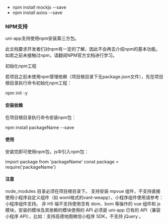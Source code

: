 - npm install mockjs --save
- npm install axios --save

### NPM支持
uni-app支持使用npm安装第三方包。

此文档要求开发者们对npm有一定的了解，因此不会再去介绍npm的基本功能。如若之前未接触过npm，请翻阅NPM官方文档进行学习。

初始化npm工程

若项目之前未使用npm管理依赖（项目根目录下无package.json文件），先在项目根目录执行命令初始化npm工程：

npm init -y
#### 安装依赖

在项目根目录执行命令安装npm包：

npm install packageName --save

#### 使用

安装完即可使用npm包，js中引入npm包：

import package from 'packageName'
const package = require('packageName')
#### 注意

node_modules 目录必须在项目根目录下。
支持安装 mpvue 组件，不支持直接使用小程序自定义组件（如 wxml格式的vant-weapp），小程序组件使用请参考：小程序组件支持。
非 H5 端不支持使用含有 dom、bom 等操作的 vue 组件和 js 模块，安装的模块及其依赖的模块使用的 API 必须是 uni-app 已有的 API（兼容小程序 API），比如：支持高德地图微信小程序 SDK，不支持 jQuery 。